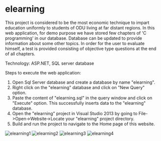 # elearning
This project is considered to be the most economic technique to impart education uniformly to students of ODU living at far distant regions. In this web application, for demo purpose we have stored few chapters of 'C programming' in our database. Database can be updated to provide information about some other topics. In order for the user to evaluate himself, a test is provided consisting of objective type questions at the end of all chapters.

Technology: ASP.NET, SQL server database

Steps to execute the web application:

1. Open Sql Server database and create a database by name "elearning".
2. Right click on the "elearning" database and click on "New Query" option.
3. Paste the content of "elearning.sql" in the query window and click on "Execute" option. This successfully inserts data to the "elearning" database.
4. Open the "elearning" project in Visual Studio 2013 by going to File->Open->Website->Locate your "elearning" project directory.
5. Build and run the project to navigate to the Home page of this website.

![elearning1](https://cloud.githubusercontent.com/assets/11856540/16218776/dabe399c-374e-11e6-955f-1a9f6a106d70.JPG)
![elearning2](https://cloud.githubusercontent.com/assets/11856540/16218777/dac370d8-374e-11e6-8a7a-723780b8ef40.JPG)
![elearning3](https://cloud.githubusercontent.com/assets/11856540/16218774/dabdd268-374e-11e6-8e74-cef0cdf07492.JPG)
![elearning4](https://cloud.githubusercontent.com/assets/11856540/16218775/dabe0ab2-374e-11e6-98cd-42dbe6cf4638.JPG)
